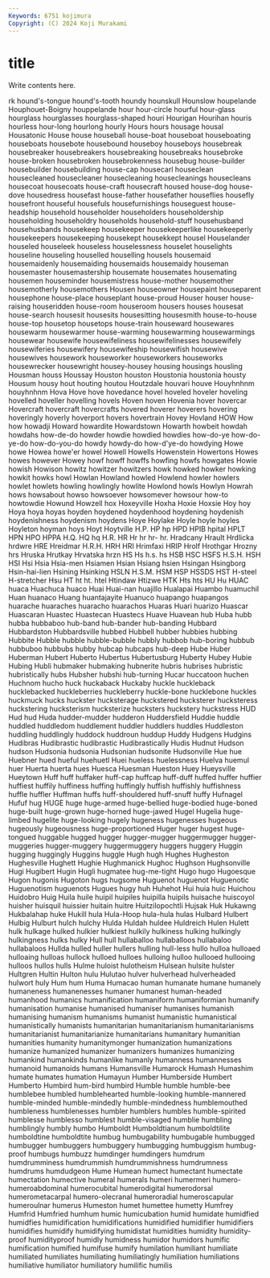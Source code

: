```yaml
---
Keywords: 6751 kojimura
Copyright: (C) 2024 Koji Murakami
---
```


# title

Write contents here.



rk hound's-tongue
hound's-tooth houndy hounskull Hounslow houpelande Houphouet-Boigny houppelande hour hour-circle hourful
hour-glass hourglass hourglasses hourglass-shaped houri Hourigan Hourihan houris hourless hour-long
hourlong hourly Hours hours housage housal Housatonic House house houseball
house-boat houseboat houseboating houseboats housebote housebound houseboy houseboys housebreak housebreaker
housebreakers housebreaking housebreaks housebroke house-broken housebroken housebrokenness housebug house-builder housebuilder
housebuilding house-cap housecarl houseclean housecleaned housecleaner housecleaning housecleanings housecleans housecoat
housecoats house-craft housecraft housed house-dog house-dove housedress housefast house-father housefather
houseflies housefly housefront houseful housefuls housefurnishings houseguest house-headship household householder
householders householdership householding householdry households household-stuff househusband househusbands housekeep housekeeper
housekeeperlike housekeeperly housekeepers housekeeping housekept housekkept housel Houselander houseled houseleek
houseless houselessness houselet houselights houseline houseling houselled houselling housels housemaid
housemaidenly housemaiding housemaids housemaidy houseman housemaster housemastership housemate housemates housemating
housemen houseminder housemistress house-mother housemother housemotherly housemothers Housen houseowner housepaint
houseparent housephone house-place houseplant house-proud Houser houser house-raising houseridden house-room
houseroom housers houses housesat house-search housesit housesits housesitting housesmith house-to-house
house-top housetop housetops house-train houseward housewares housewarm housewarmer house-warming housewarming
housewarmings housewear housewife housewifeliness housewifelinesses housewifely housewiferies housewifery housewifeship housewifish
housewive housewives housework houseworker houseworkers houseworks housewrecker housewright housey-housey housing
housings housling Housman houss Houssay Houston houston Houstonia houstonia housty
Housum housy hout houting houtou Houtzdale houvari houve Houyhnhnm houyhnhnm
Hova Hove hove hovedance hovel hoveled hoveler hoveling hovelled hoveller
hovelling hovels Hoven hoven Hovenia hover hovercar Hovercraft hovercraft hovercrafts
hovered hoverer hoverers hovering hoveringly hoverly hoverport hovers hovertrain Hovey
Hovland HOW How how howadji Howard howardite Howardstown Howarth howbeit
howdah howdahs how-de-do howder howdie howdied howdies how-do-ye how-do-ye-do how-do-you-do
howdy howdy-do how-d'ye-do howdying Howe howe Howea howe'er howel Howell
Howells Howenstein Howertons Howes howes however Howey howf howff howffs
howfing howfs howgates Howie howish Howison howitz howitzer howitzers howk
howked howker howking howkit howks howl Howlan Howland howled Howlend
howler howlers howlet howlets howling howlingly howlite Howlond howls Howlyn
Howrah hows howsabout howso howsoever howsomever howsour how-to howtowdie Howund
Howzell hox Hoxeyville Hoxha Hoxie Hoxsie Hoy hoy Hoya hoya
hoyas hoyden hoydened hoydenhood hoydening hoydenish hoydenishness hoydenism hoydens Hoye
Hoylake Hoyle hoyle hoyles Hoyleton hoyman hoys Hoyt Hoytville H.P.
HP hp HPD HPIB hpital HPLT HPN HPO HPPA H.Q.
HQ hq H.R. HR Hr hr hr- hr. Hradcany Hrault
Hrdlicka hrdwre HRE Hreidmar H.R.H. HRH HRI Hrimfaxi HRIP Hrolf
Hrothgar Hrozny hrs Hruska Hrutkay Hrvatska hrzn HS Hs h.s.
hs HSB HSC HSFS H.S.H. HSH HSI Hsi Hsia Hsia-men
Hsiamen Hsian Hsiang hsien Hsingan Hsingborg Hsin-hai-lien Hsining Hsinking HSLN
H.S.M. HSM HSP HSSDS HST H-steel H-stretcher Hsu HT ht
ht. htel Htindaw Htizwe HTK Hts hts HU Hu HUAC
huaca Huachuca huaco Huai Huai-nan huajillo Hualapai Huambo huamuchil Huan
huanaco Huang huantajayite Huanuco huapango huapangos huarache huaraches huaracho huarachos
Huaras Huari huarizo Huascar Huascaran Huastec Huastecan Huastecs Huave Huavean
hub Huba hubb hubba hubbaboo hub-band hub-bander hub-banding Hubbard Hubbardston
Hubbardsville hubbed Hubbell hubber hubbies hubbing Hubbite Hubble hubble hubble-bubble
hubbly hubbob hub-boring hubbub hubbuboo hubbubs hubby hubcap hubcaps hub-deep
Hube Huber Huberman Hubert Huberto Hubertus Hubertusburg Huberty Hubey Hubie
Hubing Hubli hubmaker hubmaking hubnerite hubris hubrises hubristic hubristically hubs
Hubsher hubshi hub-turning Hucar huccatoon huchen Huchnom hucho huck huckaback
Huckaby huckle huckleback hucklebacked huckleberries huckleberry huckle-bone hucklebone huckles huckmuck
hucks huckster hucksterage huckstered hucksterer hucksteress huckstering hucksterism hucksterize hucksters
huckstery huckstress HUD Hud hud Huda hudder-mudder hudderon Huddersfield Huddie
huddle huddled huddledom huddlement huddler huddlers huddles Huddleston huddling huddlingly
huddock huddroun huddup Huddy Hudgens Hudgins Hudibras Hudibrastic hudibrastic Hudibrastically
Hudis Hudnut Hudson hudson Hudsonia hudsonia Hudsonian hudsonite Hudsonville Hue
hue Huebner hued hueful huehuetl Huei hueless huelessness Huelva huemul
huer Huerta huerta hues Huesca Huesman Hueston Huey Hueysville Hueytown
Huff huff huffaker huff-cap huffcap huff-duff huffed huffer huffier huffiest
huffily huffiness huffing huffingly huffish huffishly huffishness huffle huffler Huffman
huffs huff-shouldered huff-snuff huffy Hufnagel Hufuf hug HUGE huge huge-armed
huge-bellied huge-bodied huge-boned huge-built huge-grown huge-horned huge-jawed Hugel Hugelia huge-limbed
hugelite huge-looking hugely hugeness hugenesses hugeous hugeously hugeousness huge-proportioned Huger
huger hugest huge-tongued huggable hugged hugger hugger-mugger huggermugger hugger-muggeries hugger-muggery
huggermuggery huggers huggery Huggin hugging huggingly Huggins huggle Hugh hugh
Hughes Hugheston Hughesville Hughett Hughie Hughmanick Hughoc Hughson Hughsonville Hugi
Hugibert Hugin Hugli hugmatee hug-me-tight Hugo hugo Hugoesque Hugon hugonis
Hugoton hugs hugsome Huguenot huguenot Huguenotic Huguenotism huguenots Hugues hugy
huh Huhehot Hui huia huic Huichou Huidobro Huig Huila huile
huipil huipiles huipilla huipils huisache huiscoyol huisher huisquil huissier huitain
huitre Huitzilopochtli Hujsak Huk Hukawng Hukbalahap huke Hukill hula Hula-Hoop
hula-hula hulas Hulbard Hulbert Hulbig Hulburt hulch hulchy Hulda Huldah
huldee Huldreich Hulen Hulett hulk hulkage hulked hulkier hulkiest hulkily
hulkiness hulking hulkingly hulkingness hulks hulky Hull hull hullaballoo hullaballoos
hullabaloo hullabaloos Hullda hulled huller hullers hulling hull-less hullo hulloa
hulloaed hulloaing hulloas hullock hulloed hulloes hulloing hulloo hullooed hullooing
hulloos hullos hulls Hulme huloist hulotheism Hulsean hulsite hulster Hultgren
Hultin Hulton hulu Hulutao hulver hulverhead hulverheaded hulwort huly Hum
hum Huma Humacao human humanate humane humanely humaneness humanenesses humaner
humanest human-headed humanhood humanics humanification humaniform humaniformian humanify humanisation humanise
humanised humaniser humanises humanish humanising humanism humanisms humanist humanistic humanistical
humanistically humanists humanitarian humanitarianism humanitarianisms humanitarianist humanitarianize humanitarians humanitary humanitian
humanities humanity humanitymonger humanization humanizations humanize humanized humanizer humanizers humanizes
humanizing humankind humankinds humanlike humanly humanness humannesses humanoid humanoids humans
Humansville Humarock Humash Humashim humate humates humation Humayun Humber Humberside
Humbert Humberto Humbird hum-bird humbird Humble humble humble-bee humblebee humbled
humblehearted humble-looking humble-mannered humble-minded humble-mindedly humble-mindedness humblemouthed humbleness humblenesses humbler
humblers humbles humble-spirited humblesse humblesso humblest humble-visaged humblie humbling humblingly
humbly humbo Humboldt Humboldtianum humboldtilite humboldtine humboldtite humbug humbugability humbugable
humbugged humbugger humbuggers humbuggery humbugging humbuggism humbug-proof humbugs humbuzz humdinger
humdingers humdrum humdrumminess humdrummish humdrummishness humdrumness humdrums humdudgeon Hume Humean
humect humectant humectate humectation humective humeral humerals humeri humermeri humero-
humeroabdominal humerocubital humerodigital humerodorsal humerometacarpal humero-olecranal humeroradial humeroscapular humeroulnar humerus
Humeston humet humettee humetty Humfrey Humfrid Humfried humhum humic humicubation
humid humidate humidfied humidfies humidification humidifications humidified humidifier humidifiers humidifies
humidify humidifying humidistat humidities humidity humidity-proof humidityproof humidly humidness humidor
humidors humific humification humified humifuse humify humilation humiliant humiliate humiliated
humiliates humiliating humiliatingly humiliation humiliations humiliative humiliator humiliatory humilific humilis
